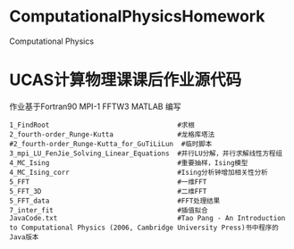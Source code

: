 # ComputationalPhysicsHomework
Computational Physics

# UCAS计算物理课课后作业源代码
作业基于Fortran90 MPI-1 FFTW3 MATLAB 编写
```                                       
1_FindRoot                                #求根
2_fourth-order_Runge-Kutta                #龙格库塔法
#2_fourth-order_Runge-Kutta_for_GuTiLiLun  #临时脚本
3_mpi_LU_FenJie_Solving_Linear_Equations  #并行LU分解，并行求解线性方程组
4_MC_Ising                                #重要抽样，Ising模型
4_MC_Ising_corr                           #Ising分析钟增加相关性分析
5_FFT                                     #一维FFT
5_FFT_3D                                  #二维FFT
5_FFT_data                                #FFT处理结果
7_inter_fit                               #插值拟合
JavaCode.txt                              #Tao Pang - An Introduction to Computational Physics (2006, Cambridge University Press)书中程序的Java版本
```

